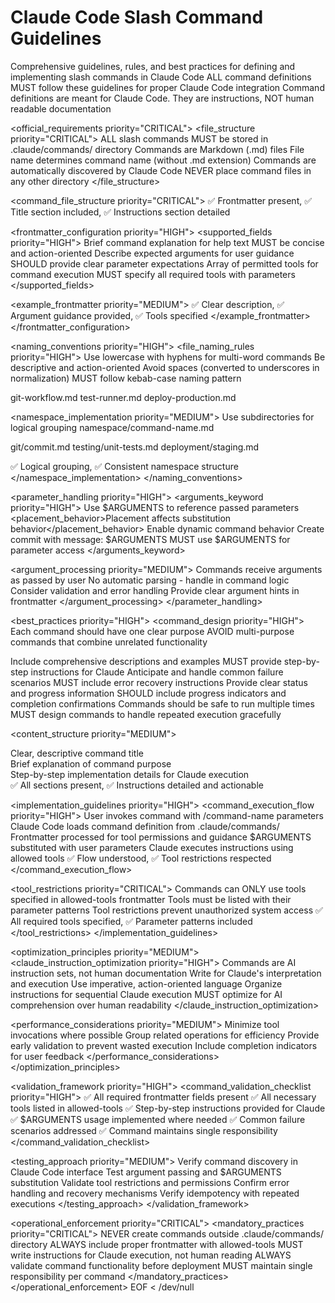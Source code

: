 # Claude Code Slash Command Guidelines

<overview priority="HIGH">
<definition>Comprehensive guidelines, rules, and best practices for defining and implementing slash commands in Claude Code</definition>
<enforcement>ALL command definitions MUST follow these guidelines for proper Claude Code integration</enforcement>
<fundamental_principle priority="CRITICAL">Command definitions are meant for Claude Code. They are instructions, NOT human readable documentation</fundamental_principle>
</overview>

<official_requirements priority="CRITICAL">
<file_structure priority="CRITICAL">
  <location>ALL slash commands MUST be stored in .claude/commands/ directory</location>
  <format>Commands are Markdown (.md) files</format>
  <naming>File name determines command name (without .md extension)</naming>
  <discovery>Commands are automatically discovered by Claude Code</discovery>
  <enforcement>NEVER place command files in any other directory</enforcement>
</file_structure>

<command_file_structure priority="CRITICAL">
  <template>
    ---
    description: Brief command description.
    argument-hint: Expected argument format.
    allowed-tools: Tool1, Tool2(tool arguments), Tool3
    ---

    # Command Title

    Brief description of what the command does.

    ## Instructions

    Detailed step-by-step instructions for Claude to follow.
    Use $ARGUMENTS to reference passed parameters.

    1. First step with $ARGUMENTS
    2. Second step
    3. Final step
  </template>
  <validation>✅ Frontmatter present, ✅ Title section included, ✅ Instructions section detailed</validation>
</command_file_structure>
</official_requirements>

<frontmatter_configuration priority="HIGH">
<supported_fields priority="HIGH">
  <field name="description" priority="HIGH">
    <definition>Brief command explanation for help text</definition>
    <enforcement>MUST be concise and action-oriented</enforcement>
  </field>
  <field name="argument_hint" priority="MEDIUM">
    <definition>Describe expected arguments for user guidance</definition>
    <enforcement>SHOULD provide clear parameter expectations</enforcement>
  </field>
  <field name="allowed_tools" priority="HIGH">
    <definition>Array of permitted tools for command execution</definition>
    <enforcement>MUST specify all required tools with parameters</enforcement>
  </field>
</supported_fields>

<example_frontmatter priority="MEDIUM">
  <template>
    ---
    description: Execute git workflow with intelligent commit messages.
    argument-hint: Optional custom commit message.
    allowed-tools: Bash(git add *), Bash(got commit *), Read, Write, Edit
    ---
  </template>
  <validation>✅ Clear description, ✅ Argument guidance provided, ✅ Tools specified</validation>
</example_frontmatter>
</frontmatter_configuration>

<naming_conventions priority="HIGH">
<file_naming_rules priority="HIGH">
  <rule>Use lowercase with hyphens for multi-word commands</rule>
  <rule>Be descriptive and action-oriented</rule>
  <rule>Avoid spaces (converted to underscores in normalization)</rule>
  <enforcement>MUST follow kebab-case naming pattern</enforcement>
  
  <examples>
    <correct>git-workflow.md</correct>
    <correct>test-runner.md</correct>
    <correct>deploy-production.md</correct>
  </examples>
</file_naming_rules>

<namespace_implementation priority="MEDIUM">
  <structure>Use subdirectories for logical grouping</structure>
  <format>namespace/command-name.md</format>
  
  <examples>
    <namespace>git/commit.md</namespace>
    <namespace>testing/unit-tests.md</namespace>
    <namespace>deployment/staging.md</namespace>
  </examples>
  
  <validation>✅ Logical grouping, ✅ Consistent namespace structure</validation>
</namespace_implementation>
</naming_conventions>

<parameter_handling priority="HIGH">
<arguments_keyword priority="HIGH">
  <definition>Use $ARGUMENTS to reference passed parameters</definition>
  <placement_behavior>Placement affects substitution behavior</placement_behavior>
  <capability>Enable dynamic command behavior</capability>
  <example>Create commit with message: $ARGUMENTS</example>
  <enforcement>MUST use $ARGUMENTS for parameter access</enforcement>
</arguments_keyword>

<argument_processing priority="MEDIUM">
  <processing>Commands receive arguments as passed by user</processing>
  <parsing>No automatic parsing - handle in command logic</parsing>
  <validation>Consider validation and error handling</validation>
  <guidance>Provide clear argument hints in frontmatter</guidance>
</argument_processing>
</parameter_handling>

<best_practices priority="HIGH">
<command_design priority="HIGH">
  <principle name="single_responsibility" priority="HIGH">
    <definition>Each command should have one clear purpose</definition>
    <enforcement>AVOID multi-purpose commands that combine unrelated functionality</enforcement>
  </principle>
  
  <principle name="clear_documentation" priority="MEDIUM">
    <definition>Include comprehensive descriptions and examples</definition>
    <enforcement>MUST provide step-by-step instructions for Claude</enforcement>
  </principle>
  
  <principle name="error_handling" priority="HIGH">
    <definition>Anticipate and handle common failure scenarios</definition>
    <enforcement>MUST include error recovery instructions</enforcement>
  </principle>
  
  <principle name="user_feedback" priority="MEDIUM">
    <definition>Provide clear status and progress information</definition>
    <enforcement>SHOULD include progress indicators and completion confirmations</enforcement>
  </principle>
  
  <principle name="idempotency" priority="HIGH">
    <definition>Commands should be safe to run multiple times</definition>
    <enforcement>MUST design commands to handle repeated execution gracefully</enforcement>
  </principle>
</command_design>

<content_structure priority="MEDIUM">
  <section name="title" priority="HIGH">Clear, descriptive command title</section>
  <section name="description" priority="HIGH">Brief explanation of command purpose</section>
  <section name="instructions" priority="CRITICAL">Step-by-step implementation details for Claude execution</section>
  <validation>✅ All sections present, ✅ Instructions detailed and actionable</validation>
</content_structure>
</best_practices>

<implementation_guidelines priority="HIGH">
<command_execution_flow priority="HIGH">
  <step order="1">User invokes command with /command-name parameters</step>
  <step order="2">Claude Code loads command definition from .claude/commands/</step>
  <step order="3">Frontmatter processed for tool permissions and guidance</step>
  <step order="4">$ARGUMENTS substituted with user parameters</step>
  <step order="5">Claude executes instructions using allowed tools</step>
  <validation>✅ Flow understood, ✅ Tool restrictions respected</validation>
</command_execution_flow>

<tool_restrictions priority="CRITICAL">
  <enforcement>Commands can ONLY use tools specified in allowed-tools frontmatter</enforcement>
  <specification>Tools must be listed with their parameter patterns</specification>
  <security>Tool restrictions prevent unauthorized system access</security>
  <validation>✅ All required tools specified, ✅ Parameter patterns included</validation>
</tool_restrictions>
</implementation_guidelines>

<optimization_principles priority="MEDIUM">
<claude_instruction_optimization priority="HIGH">
  <principle>Commands are AI instruction sets, not human documentation</principle>
  <approach>Write for Claude's interpretation and execution</approach>
  <language>Use imperative, action-oriented language</language>
  <structure>Organize instructions for sequential Claude execution</structure>
  <enforcement>MUST optimize for AI comprehension over human readability</enforcement>
</claude_instruction_optimization>

<performance_considerations priority="MEDIUM">
  <consideration>Minimize tool invocations where possible</consideration>
  <consideration>Group related operations for efficiency</consideration>
  <consideration>Provide early validation to prevent wasted execution</consideration>
  <consideration>Include completion indicators for user feedback</consideration>
</performance_considerations>
</optimization_principles>

<validation_framework priority="HIGH">
<command_validation_checklist priority="HIGH">
  <validation name="frontmatter_complete">✅ All required frontmatter fields present</validation>
  <validation name="tools_specified">✅ All necessary tools listed in allowed-tools</validation>
  <validation name="instructions_detailed">✅ Step-by-step instructions provided for Claude</validation>
  <validation name="arguments_handled">✅ $ARGUMENTS usage implemented where needed</validation>
  <validation name="error_handling">✅ Common failure scenarios addressed</validation>
  <validation name="single_purpose">✅ Command maintains single responsibility</validation>
</command_validation_checklist>

<testing_approach priority="MEDIUM">
  <test>Verify command discovery in Claude Code interface</test>
  <test>Test argument passing and $ARGUMENTS substitution</test>
  <test>Validate tool restrictions and permissions</test>
  <test>Confirm error handling and recovery mechanisms</test>
  <test>Verify idempotency with repeated executions</test>
</testing_approach>
</validation_framework>

<operational_enforcement priority="CRITICAL">
<mandatory_practices priority="CRITICAL">
  <practice>NEVER create commands outside .claude/commands/ directory</practice>
  <practice>ALWAYS include proper frontmatter with allowed-tools</practice>
  <practice>MUST write instructions for Claude execution, not human reading</practice>
  <practice>ALWAYS validate command functionality before deployment</practice>
  <practice>MUST maintain single responsibility per command</practice>
</mandatory_practices>
</operational_enforcement>
EOF < /dev/null